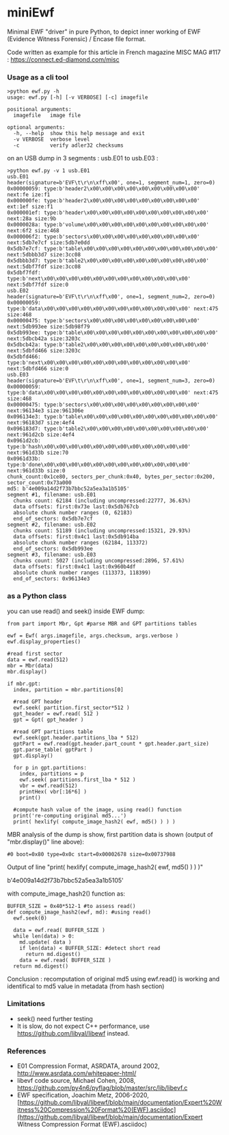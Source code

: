 # miniEwf
Minimal EWF "driver" in pure Python, to depict inner working of EWF (Evidence Witness Forensic) / Encase file format.

Code written as example for this article in French magazine MISC MAG #117 : https://connect.ed-diamond.com/misc

### Usage as a cli tool

```
>python ewf.py -h
usage: ewf.py [-h] [-v VERBOSE] [-c] imagefile

positional arguments:
  imagefile   image file

optional arguments:
  -h, --help  show this help message and exit
  -v VERBOSE  verbose level
  -c          verify adler32 checksums
```

on an USB dump in 3 segments : usb.E01 to usb.E03 :

 ```
 >python ewf.py -v 1 usb.E01
 usb.E01
 header(signature=b'EVF\t\r\n\xff\x00', one=1, segment_num=1, zero=0)
 0x00000059: type:b'header2\x00\x00\x00\x00\x00\x00\x00\x00\x00' next:fe ize:f1
 0x000000fe: type:b'header2\x00\x00\x00\x00\x00\x00\x00\x00\x00' ext:1ef size:f1
 0x000001ef: type:b'header\x00\x00\x00\x00\x00\x00\x00\x00\x00\x00' next:28a size:9b
 0x0000028a: type:b'volume\x00\x00\x00\x00\x00\x00\x00\x00\x00\x00' next:6f2 size:468
 0x000006f2: type:b'sectors\x00\x00\x00\x00\x00\x00\x00\x00\x00' next:5db7e7cf size:5db7e0dd
 0x5db7e7cf: type:b'table\x00\x00\x00\x00\x00\x00\x00\x00\x00\x00\x00' next:5dbbb3d7 size:3cc08
 0x5dbbb3d7: type:b'table2\x00\x00\x00\x00\x00\x00\x00\x00\x00\x00' next:5dbf7fdf size:3cc08
 0x5dbf7fdf: type:b'next\x00\x00\x00\x00\x00\x00\x00\x00\x00\x00\x00\x00' next:5dbf7fdf size:0
 usb.E02
 header(signature=b'EVF\t\r\n\xff\x00', one=1, segment_num=2, zero=0)
 0x00000059: type:b'data\x00\x00\x00\x00\x00\x00\x00\x00\x00\x00\x00\x00' next:475 size:468
 0x00000475: type:b'sectors\x00\x00\x00\x00\x00\x00\x00\x00\x00' next:5db993ee size:5db98f79
 0x5db993ee: type:b'table\x00\x00\x00\x00\x00\x00\x00\x00\x00\x00\x00' next:5dbcb42a size:3203c
 0x5dbcb42a: type:b'table2\x00\x00\x00\x00\x00\x00\x00\x00\x00\x00' next:5dbfd466 size:3203c
 0x5dbfd466: type:b'next\x00\x00\x00\x00\x00\x00\x00\x00\x00\x00\x00\x00' next:5dbfd466 size:0
 usb.E03
 header(signature=b'EVF\t\r\n\xff\x00', one=1, segment_num=3, zero=0)
 0x00000059: type:b'data\x00\x00\x00\x00\x00\x00\x00\x00\x00\x00\x00\x00' next:475 size:468
 0x00000475: type:b'sectors\x00\x00\x00\x00\x00\x00\x00\x00\x00' next:96134e3 size:961306e
 0x096134e3: type:b'table\x00\x00\x00\x00\x00\x00\x00\x00\x00\x00\x00' next:96183d7 size:4ef4
 0x096183d7: type:b'table2\x00\x00\x00\x00\x00\x00\x00\x00\x00\x00' next:961d2cb size:4ef4
 0x0961d2cb: type:b'hash\x00\x00\x00\x00\x00\x00\x00\x00\x00\x00\x00\x00' next:961d33b size:70
 0x0961d33b: type:b'done\x00\x00\x00\x00\x00\x00\x00\x00\x00\x00\x00\x00' next:961d33b size:0
 chunk_count:0x1ce80, sectors_per_chunk:0x40, bytes_per_sector:0x200, sector_count:0x73a000
 md5: b'4e009a14d2f73b7bbc52a5ea3a1b5105'
 segment #1, filename: usb.E01
   chunks count: 62184 (including uncompressed:22777, 36.63%)
   data offsets: first:0x73e last:0x5db767cb
   absolute chunk number ranges (0, 62183)
   end_of_sectors: 0x5db7e7cf
 segment #2, filename: usb.E02
   chunks count: 51189 (including uncompressed:15321, 29.93%)
   data offsets: first:0x4c1 last:0x5db914ba
   absolute chunk number ranges (62184, 113372)
   end_of_sectors: 0x5db993ee
 segment #3, filename: usb.E03
   chunks count: 5027 (including uncompressed:2896, 57.61%)
   data offsets: first:0x4c1 last:0x960b4df
   absolute chunk number ranges (113373, 118399)
   end_of_sectors: 0x96134e3
 ```

 

### as a Python class

 you can use read() and seek() inside EWF dump:

```
from part import Mbr, Gpt #parse MBR and GPT partitions tables

ewf = Ewf( args.imagefile, args.checksum, args.verbose )
ewf.display_properties()
  
#read first sector
data = ewf.read(512)
mbr = Mbr(data)
mbr.display()

if mbr.gpt:
  index, partition = mbr.partitions[0]
   
  #read GPT header
  ewf.seek( partition.first_sector*512 )
  gpt_header = ewf.read( 512 )
  gpt = Gpt( gpt_header )
    
  #read GPT partitions table
  ewf.seek(gpt.header.partitions_lba * 512)
  gptPart = ewf.read(gpt.header.part_count * gpt.header.part_size)
  gpt.parse_table( gptPart )
  gpt.display()
    
  for p in gpt.partitions:
    index, partitions = p
    ewf.seek( partitions.first_lba * 512 )
    vbr = ewf.read(512)
    printHex( vbr[:16*6] )
    print()

  #compute hash value of the image, using read() function
  print('re-computing original md5...')
  print( hexlify( compute_image_hash2( ewf, md5() ) ) )
```

 

MBR analysis of the dump is show, first partition data is shown (output of "mbr.display()" line above):

```
#0 boot=0x80 type=0x0c start=0x00002678 size=0x00737988
```



Output of line "print( hexlify( compute_image_hash2( ewf, md5() ) ) )"

b'4e009a14d2f73b7bbc52a5ea3a1b5105'

with compute_image_hash2() function as:

```
BUFFER_SIZE = 0x40*512-1 #to assess read()
def compute_image_hash2(ewf, md): #using read()
  ewf.seek(0)
  
  data = ewf.read( BUFFER_SIZE )
  while len(data) > 0:
    md.update( data )
    if len(data) < BUFFER_SIZE: #detect short read
      return md.digest()
    data = ewf.read( BUFFER_SIZE )
  return md.digest()
```

Conclusion : recomputation of original md5 using ewf.read() is working and identifical to md5 value in metadata (from hash section)

### Limitations

- seek() need further testing
- It is slow, do not expect C++ performance, use https://github.com/libyal/libewf instead.

### References

- E01 Compression Format, ASRDATA, around 2002, http://www.asrdata.com/whitepaper-html/
- libevf code source, Michael Cohen, 2008, https://github.com/py4n6/pyflag/blob/master/src/lib/libevf.c
- EWF specification, Joachim Metz, 2006-2020, [https://github.com/libyal/libewf/blob/main/documentation/Expert%20Witness%20Compression%20Format%20(EWF).asciidoc](https://github.com/libyal/libewf/blob/main/documentation/Expert Witness Compression Format (EWF).asciidoc)

